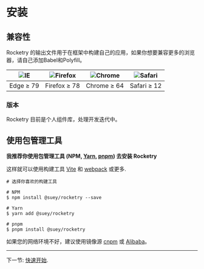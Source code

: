 # 安装

## 兼容性

Rocketry 的输出文件用于在框架中构建自己的应用，如果你想要兼容更多的浏览器，请自己添加Babel和Polyfill。

| ![IE](https://cdn.jsdelivr.net/npm/@browser-logos/edge/edge_32x32.png) | ![Firefox](https://cdn.jsdelivr.net/npm/@browser-logos/firefox/firefox_32x32.png) | ![Chrome](https://cdn.jsdelivr.net/npm/@browser-logos/chrome/chrome_32x32.png) | ![Safari](https://cdn.jsdelivr.net/npm/@browser-logos/safari/safari_32x32.png) |
| ---------------------------------------------------------------------- | --------------------------------------------------------------------------------- | ------------------------------------------------------------------------------ | ------------------------------------------------------------------------------ |
| Edge ≥ 79                                                              | Firefox ≥ 78                                                                      | Chrome ≥ 64                                                                    | Safari ≥ 12                                                                    |

### 版本

Rocketry 目前是个人组件库，处理开发迭代中。

## 使用包管理工具

**我推荐你使用包管理工具 (NPM, [Yarn](https://classic.yarnpkg.com/lang/en/), [pnpm](https://pnpm.io/)) 去安装 Rocketry**

这样就可以使用构建工具 [Vite](https://vitejs.dev) 和 [webpack](https://webpack.js.org/) 或更多.

```shell
# 选择你喜欢的构建工具

# NPM
$ npm install @suey/rocketry --save

# Yarn
$ yarn add @suey/rocketry

# pnpm
$ pnpm install @suey/rocketry
```

如果您的网络环境不好，建议使用镜像源 [cnpm](https://github.com/cnpm/cnpm) 或 [Alibaba](https://registry.npmmirror.com/)。

<hr />

下一节: [快速开始](/zh/guide/basic/QuickStart).
